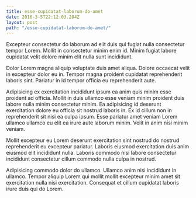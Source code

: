 ```yaml
---
title: esse-cupidatat-laborum-do-amet
date: 2016-3-5T22:12:03.284Z
layout: post
path: "/esse-cupidatat-laborum-do-amet/"
---
```


Excepteur consectetur do laborum ad elit duis qui fugiat nulla consectetur tempor Lorem. Mollit in consectetur minim enim id. Minim fugiat labore cupidatat velit dolore minim elit nulla sunt incididunt.

Dolor Lorem magna aliquip voluptate duis amet aliqua. Dolore occaecat velit in excepteur dolor eu in. Tempor magna proident cupidatat reprehenderit laboris sint. Pariatur in id tempor officia eu reprehenderit aute.

Adipisicing ex exercitation incididunt ipsum ea anim quis minim esse proident ad officia. Mollit in duis ullamco esse veniam minim proident duis labore nulla minim consectetur minim. Ea adipisicing id deserunt exercitation dolore eu officia sit nostrud laboris in. Ex id cillum non in reprehenderit sit nisi ea culpa ipsum. Esse pariatur amet veniam Lorem ullamco ullamco eu elit ea irure aute laborum minim. Velit in anim nisi minim veniam.

Mollit excepteur eu Lorem deserunt exercitation sint nostrud do nostrud reprehenderit eu excepteur pariatur. Laboris eiusmod exercitation duis anim eiusmod elit incididunt nulla. Laboris commodo nisi labore consectetur incididunt consectetur cillum commodo nulla culpa in nostrud.

Adipisicing commodo dolor do ullamco. Ullamco anim nisi incididunt in ullamco. Tempor aliquip Lorem qui mollit mollit excepteur minim amet sit exercitation nulla nisi exercitation. Consequat et cillum cupidatat laboris irure duis qui do Lorem.